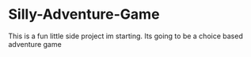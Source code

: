 # Silly-Adventure-Game
This is a fun little side project im starting. Its going to be a choice based adventure game